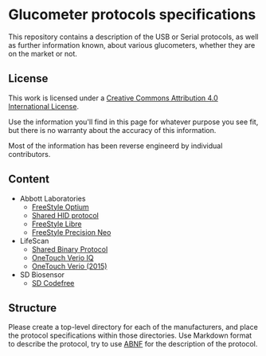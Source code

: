 # Glucometer protocols specifications

This repository contains a description of the USB or Serial protocols,
as well as further information known, about various glucometers,
whether they are on the market or not.

## License

This work is licensed under a
[Creative Commons Attribution 4.0 International License](http://creativecommons.org/licenses/by/4.0/).

Use the information you'll find in this page for whatever purpose you
see fit, but there is no warranty about the accuracy of this
information.

Most of the information has been reverse engineerd by individual
contributors.

## Content

* Abbott Laboratories
  - [FreeStyle Optium](abbott/freestyle-optium.md)
  - [Shared HID protocol](abbott/shared-hid-protocol.md)
  - [FreeStyle Libre](abbott/freestyle-libre.md)
  - [FreeStyle Precision Neo](abbott/freestyle-precision-neo.md)
* LifeScan
  - [Shared Binary Protocol](lifescan/shared-binary-protocol.md)
  - [OneTouch Verio IQ](lifescan/onetouch-verio-iq.md)
  - [OneTouch Verio (2015)](lifescan/onetouch-verio-2015.md)
* SD Biosensor
  - [SD Codefree](sd-biosensor/codefree.md)

## Structure

Please create a top-level directory for each of the manufacturers, and
place the protocol specifications within those directories. Use
Markdown format to describe the protocol, try to use
[ABNF](https://en.wikipedia.org/wiki/Augmented_Backus%E2%80%93Naur_Form)
for the description of the protocol.
